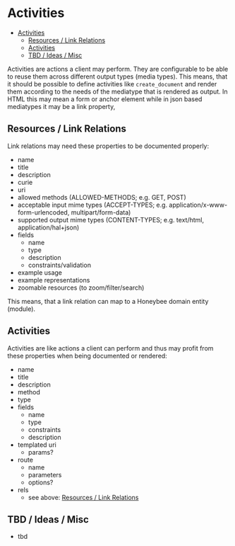 # Activities

- [Activities](#activities)
  - [Resources / Link Relations](#resources--link-relations)
  - [Activities](#activities)
  - [TBD / Ideas / Misc](#tbd--ideas--misc)

Activities are actions a client may perform. They are configurable to be able to
reuse them across different output types (media types). This means, that it
should be possible to define activities like ```create_document``` and render
them according to the needs of the mediatype that is rendered as output. In HTML
this may mean a form or anchor element while in json based mediatypes it may be
a link property,

## Resources / Link Relations

Link relations may need these properties to be documented properly:

- name
- title
- description
- curie
- uri
- allowed methods (ALLOWED-METHODS; e.g. GET, POST)
- acceptable input mime types (ACCEPT-TYPES; e.g. application/x-www-form-urlencoded, multipart/form-data)
- supported output mime types (CONTENT-TYPES; e.g. text/html, application/hal+json)
- fields
    - name
    - type
    - description
    - constraints/validation
- example usage
- example representations
- zoomable resources (to zoom/filter/search)

This means, that a link relation can map to a Honeybee domain entity (module).

## Activities

Activities are like actions a client can perform and thus may profit from these
properties when being documented or rendered:

- name
- title
- description
- method
- type
- fields
    - name
    - type
    - constraints
    - description
- templated uri
    - params?
- route
    - name
    - parameters
    - options?
- rels
    - see above: [Resources / Link Relations](#resources--link-relations)

## TBD / Ideas / Misc

- tbd
